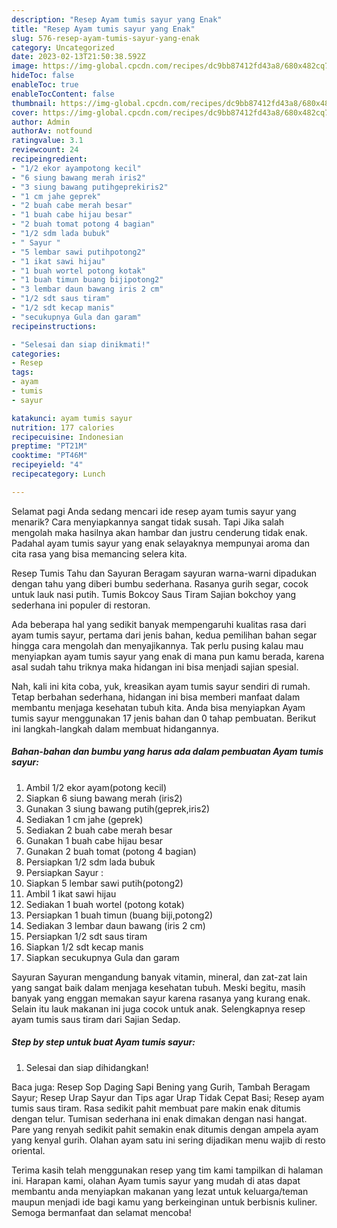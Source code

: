 ```yaml
---
description: "Resep Ayam tumis sayur yang Enak"
title: "Resep Ayam tumis sayur yang Enak"
slug: 576-resep-ayam-tumis-sayur-yang-enak
category: Uncategorized
date: 2023-02-13T21:50:38.592Z
image: https://img-global.cpcdn.com/recipes/dc9bb87412fd43a8/680x482cq70/ayam-tumis-sayur-foto-resep-utama.jpg
hideToc: false
enableToc: true
enableTocContent: false
thumbnail: https://img-global.cpcdn.com/recipes/dc9bb87412fd43a8/680x482cq70/ayam-tumis-sayur-foto-resep-utama.jpg
cover: https://img-global.cpcdn.com/recipes/dc9bb87412fd43a8/680x482cq70/ayam-tumis-sayur-foto-resep-utama.jpg
author: Admin
authorAv: notfound
ratingvalue: 3.1
reviewcount: 24
recipeingredient:
- "1/2 ekor ayampotong kecil"
- "6 siung bawang merah iris2"
- "3 siung bawang putihgeprekiris2"
- "1 cm jahe geprek"
- "2 buah cabe merah besar"
- "1 buah cabe hijau besar"
- "2 buah tomat potong 4 bagian"
- "1/2 sdm lada bubuk"
- " Sayur "
- "5 lembar sawi putihpotong2"
- "1 ikat sawi hijau"
- "1 buah wortel potong kotak"
- "1 buah timun buang bijipotong2"
- "3 lembar daun bawang iris 2 cm"
- "1/2 sdt saus tiram"
- "1/2 sdt kecap manis"
- "secukupnya Gula dan garam"
recipeinstructions:

- "Selesai dan siap dinikmati!"
categories:
- Resep
tags:
- ayam
- tumis
- sayur

katakunci: ayam tumis sayur 
nutrition: 177 calories
recipecuisine: Indonesian
preptime: "PT21M"
cooktime: "PT46M"
recipeyield: "4"
recipecategory: Lunch

---
```



Selamat pagi Anda sedang mencari ide resep ayam tumis sayur yang menarik? Cara menyiapkannya sangat tidak susah. Tapi Jika salah mengolah maka hasilnya akan hambar dan justru cenderung tidak enak. Padahal ayam tumis sayur yang enak selayaknya mempunyai aroma dan cita rasa yang bisa memancing selera kita.


Resep Tumis Tahu dan Sayuran Beragam sayuran warna-warni dipadukan dengan tahu yang diberi bumbu sederhana. Rasanya gurih segar, cocok untuk lauk nasi putih. Tumis Bokcoy Saus Tiram Sajian bokchoy yang sederhana ini populer di restoran.

Ada beberapa hal yang sedikit banyak mempengaruhi kualitas rasa dari ayam tumis sayur, pertama dari jenis bahan, kedua pemilihan bahan segar hingga cara mengolah dan menyajikannya. Tak perlu pusing kalau mau menyiapkan ayam tumis sayur yang enak di mana pun kamu berada, karena asal sudah tahu triknya maka hidangan ini bisa menjadi sajian spesial.


Nah, kali ini kita coba, yuk, kreasikan ayam tumis sayur sendiri di rumah. Tetap berbahan sederhana, hidangan ini bisa memberi manfaat dalam membantu menjaga kesehatan tubuh kita. Anda bisa menyiapkan Ayam tumis sayur menggunakan 17 jenis bahan dan 0 tahap pembuatan. Berikut ini langkah-langkah dalam membuat hidangannya.

<!--inarticleads1-->

##### Bahan-bahan dan bumbu yang harus ada dalam pembuatan Ayam tumis sayur:

1. Ambil 1/2 ekor ayam(potong kecil)
1. Siapkan 6 siung bawang merah (iris2)
1. Gunakan 3 siung bawang putih(geprek,iris2)
1. Sediakan 1 cm jahe (geprek)
1. Sediakan 2 buah cabe merah besar
1. Gunakan 1 buah cabe hijau besar
1. Gunakan 2 buah tomat (potong 4 bagian)
1. Persiapkan 1/2 sdm lada bubuk
1. Persiapkan  Sayur :
1. Siapkan 5 lembar sawi putih(potong2)
1. Ambil 1 ikat sawi hijau
1. Sediakan 1 buah wortel (potong kotak)
1. Persiapkan 1 buah timun (buang biji,potong2)
1. Sediakan 3 lembar daun bawang (iris 2 cm)
1. Persiapkan 1/2 sdt saus tiram
1. Siapkan 1/2 sdt kecap manis
1. Siapkan secukupnya Gula dan garam


Sayuran Sayuran mengandung banyak vitamin, mineral, dan zat-zat lain yang sangat baik dalam menjaga kesehatan tubuh. Meski begitu, masih banyak yang enggan memakan sayur karena rasanya yang kurang enak. Selain itu lauk makanan ini juga cocok untuk anak. Selengkapnya resep ayam tumis saus tiram dari Sajian Sedap. 

<!--inarticleads2-->

##### Step by step untuk buat Ayam tumis sayur:


1. Selesai dan siap dihidangkan!

Baca juga: Resep Sop Daging Sapi Bening yang Gurih, Tambah Beragam Sayur; Resep Urap Sayur dan Tips agar Urap Tidak Cepat Basi; Resep ayam tumis saus tiram. Rasa sedikit pahit membuat pare makin enak ditumis dengan telur. Tumisan sederhana ini enak dimakan dengan nasi hangat. Pare yang renyah sedikit pahit semakin enak ditumis dengan ampela ayam yang kenyal gurih. Olahan ayam satu ini sering dijadikan menu wajib di resto oriental. 

Terima kasih telah menggunakan resep yang tim kami tampilkan di halaman ini. Harapan kami, olahan Ayam tumis sayur yang mudah di atas dapat membantu anda menyiapkan makanan yang lezat untuk keluarga/teman maupun menjadi ide bagi kamu yang berkeinginan untuk berbisnis kuliner. Semoga bermanfaat dan selamat mencoba!
